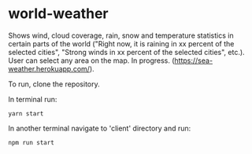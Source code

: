 # world-weather
Shows wind, cloud coverage, rain, snow and temperature statistics in certain parts of the world ("Right now, it is raining in xx percent of the selected cities", "Strong winds in xx percent of the selected cities", etc.). User can select any area on the map. In progress. (https://sea-weather.herokuapp.com/).

To run, clone the repository. 

In terminal run:

```yarn start```

In another terminal navigate to 'client' directory and run:

```npm run start```
